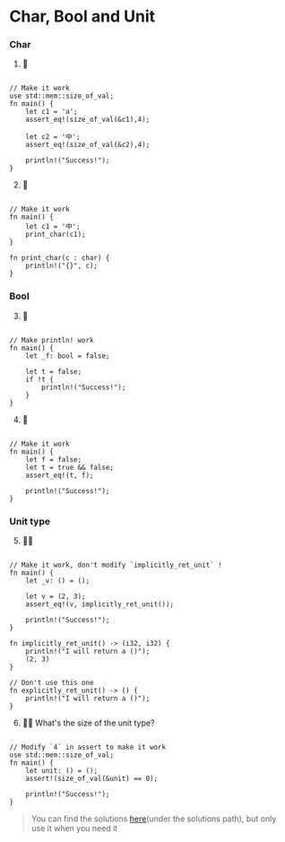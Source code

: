 # Char, Bool and Unit

### Char
1. 🌟
```rust, editable

// Make it work
use std::mem::size_of_val;
fn main() {
    let c1 = 'a';
    assert_eq!(size_of_val(&c1),4); 

    let c2 = '中';
    assert_eq!(size_of_val(&c2),4); 

    println!("Success!");
} 
```

2. 🌟
```rust, editable

// Make it work
fn main() {
    let c1 = '中';
    print_char(c1);
} 

fn print_char(c : char) {
    println!("{}", c);
}
```

### Bool
3. 🌟
```rust, editable

// Make println! work
fn main() {
    let _f: bool = false;

    let t = false;
    if !t {
        println!("Success!");
    }
} 
```

4. 🌟
```rust, editable

// Make it work
fn main() {
    let f = false;
    let t = true && false;
    assert_eq!(t, f);

    println!("Success!");
}
```


### Unit type
5. 🌟🌟
```rust,editable

// Make it work, don't modify `implicitly_ret_unit` !
fn main() {
    let _v: () = ();

    let v = (2, 3);
    assert_eq!(v, implicitly_ret_unit());

    println!("Success!");
}

fn implicitly_ret_unit() -> (i32, i32) {
    println!("I will return a ()");
    (2, 3)
}

// Don't use this one
fn explicitly_ret_unit() -> () {
    println!("I will return a ()");
}
```

6. 🌟🌟 What's the size of the unit type?
```rust,editable

// Modify `4` in assert to make it work
use std::mem::size_of_val;
fn main() {
    let unit: () = ();
    assert!(size_of_val(&unit) == 0);

    println!("Success!");
}
```

> You can find the solutions [here](https://github.com/sunface/rust-by-practice)(under the solutions path), but only use it when you need it
